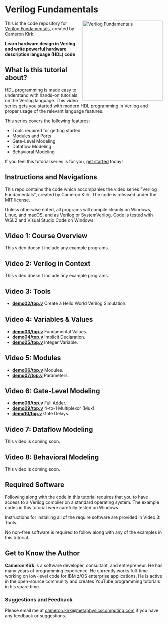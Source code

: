 # Verilog Fundamentals
<a href="https://www.youtube.com/playlist?list=PLiqmqQ7XKuf6-mw8fIMEQm9EDdio5THl3"><img src="https://img.youtube.com/vi/5cBpCp869II/hqdefault.jpg" alt="Verilog Fundamentals" height="256px" align="right"></a>

This is the code repository for [Verilog Fundamentals](https://www.youtube.com/playlist?list=PLiqmqQ7XKuf6-mw8fIMEQm9EDdio5THl3), created by Cameron Kirk.

**Learn hardware design in Verilog and write powerful hardware description language (HDL) code**

## What is this tutorial about?
HDL programming is made easy to understand with hands-on tutorials on the Verilog language. This video series gets you started with modern HDL programming in Verilog and proper usage of the relevant language features.

This series covers the following features:
-	Tools required for getting started
-	Modules and Ports
-	Gate-Level Modeling
-	Dataflow Modeling
-	Behavioral Modeling

If you feel this tutorial series is for you, [get started](https://www.youtube.com/watch?v=5cBpCp869II&list=PLiqmqQ7XKuf6-mw8fIMEQm9EDdio5THl3&index=1) today!

## Instructions and Navigations

This repo contains the code which accompanies the video series "Verilog Fundamentals", created by Cameron Kirk. The code is released under
the MIT license.

Unless otherwise noted, all programs will compile cleanly on Windows, Linux,
and macOS, and as Verilog or SystemVerilog. Code is tested with WSL2 and Visual Studio Code on
Windows.

## Video 1: Course Overview

This video doesn't include any example programs.

## Video 2: Verilog in Context

This video doesn't include any example programs.

## Video 3: Tools

* **[demo02/top.v](demo02/top.v)** Create a Hello World Verilog Simulation.

## Video 4: Variables & Values

* **[demo03/top.v](demo03/top.v)** Fundamental Values.
* **[demo04/top.v](demo04/top.v)** Implicit Declaration.
* **[demo05/top.v](demo05/top.v)** Integer Variable.

## Video 5: Modules

* **[demo06/top.v](demo06/top.v)** Modules.
* **[demo07/top.v](demo07/top.v)** Parameters.

## Video 6: Gate-Level Modeling

* **[demo08/top.v](demo08/top.v)** Full Adder.
* **[demo09/top.v](demo09/top.v)** 4-to-1 Multiplexor (Mux).
* **[demo10/top.v](demo10/top.v)** Gate Delays.

## Video 7: Dataflow Modeling

This video is coming soon.

## Video 8: Behavioral Modeling

This video is coming soon.

## Required Software

Following along with the code in this tutorial requires that you to have access to a Verilog compiler on a standard operating system. The example codes in this tutorial were carefully tested on Windows.

Instructions for installing all of the require software are provided in Video 3: Tools.

No non-free software is required to follow along with any of the examples in this tutorial.


## Get to Know the Author
**Cameron Kirk** is a software developer, consultant, and entrepreneur. He has many years of programming experience. He currently works full-time working on low-level code for IBM z/OS enterprise applications. He is active in the open-source community and creates YouTube programming tutorials in his spare time.


### Suggestions and Feedback
Please email me at cameron.kirk@metaphysicscomputing.com if you have any feedback or suggestions.

